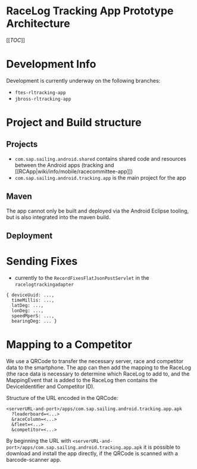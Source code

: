 # RaceLog Tracking App Prototype Architecture

[[_TOC_]]

# Development Info
Development is currently underway on the following branches:
* ``ftes-rltracking-app``
* ``jbross-rltracking-app``

# Project and Build structure
## Projects
* ``com.sap.sailing.android.shared`` contains shared code and resources between the Android apps (tracking and [[RCApp|wiki/info/mobile/racecommittee-app]])
* ``com.sap.sailing.android.tracking.app`` is the main project for the app

## Maven
The app cannot only be built and deployed via the Android Eclipse tooling, but is also integrated into the maven build.

## Deployment

# Sending Fixes
* currently to the ``RecordFixesFlatJsonPostServlet`` in the ``racelogtrackingadapter``
```
{ deviceUuid: ...,
  timeMillis: ...,
  latDeg: ...,
  lonDeg: ...,
  speedMperS: ...,
  bearingDeg: ... }
```

# Mapping to a Competitor
We use a QRCode to transfer the necessary server, race and competitor data to the smartphone. The app can then add the mapping to the RaceLog (the race data is necessary to determine which RaceLog to add to, and the MappingEvent that is added to the RaceLog then contains the DeviceIdentifier and Competitor ID).

Structure of the URL encoded in the QRCode:
```
<serverURL-and-port>/apps/com.sap.sailing.android.tracking.app.apk
  ?leaderboard=<...>
  &raceColumn=<...>
  &fleet=<...>
  &competitor=<...>
```

By beginning the URL with ``<serverURL-and-port>/apps/com.sap.sailing.android.tracking.app.apk`` it is possible to download and install the app directly, if the QRCode is scanned with a barcode-scanner app.